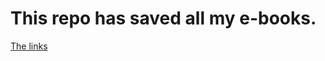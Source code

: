 # This repo has saved all my e-books.
[The links](https://pan.baidu.com/s/1a2exYdiz2r6xsDn5LvO7dQ?pwd=kq9p)
